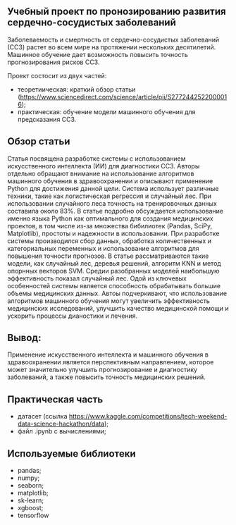 ## Учебный проект по пронозированию развития сердечно-сосудистых заболеваний
Заболеваемость и смертность от сердечно-сосудистых заболеваний (ССЗ) растет во всем мире на протяжении нескольких десятилетий. Машинное обучение дает возможность повысить точность прогнозирования рисков ССЗ.

Проект состосит из двух частей:
- теоретиическая: краткий обзор статьи (https://www.sciencedirect.com/science/article/pii/S2772442522000016);
- практическая: обучение модели машинного обучения для предсказания ССЗ.

## Обзор статьи
Статья посвящена разработке системы с использованием искусственного интеллекта (ИИ) для диагностики ССЗ. Авторы отдельно обращают внимание на использование алгоритмов машинного обучения в здравоохранении и описывают применение Python для достижения данной цели. Система использует различные техники, такие как логистическая регрессия и случайный лес. При использовании случайного леса точность на тренировочных данных составила около 83%.
В статье подробно обсуждается использование именно языка Python как оптимального для создания медицинских проектов, в том числе из-за множества бибилиотек (Pandas, SciPy, Matplotlib), простоты и надежности в использовании.
При разработке системы производился сбор данных, обработка количественных и категориальных переменных и использование алгоритмов для повышения точности прогнозов.
В статье рассматриваются такие модели, как случайный лес, деревья решений, алгоритм KNN и метод опорнных векторов SVM. Средии разобранных моделей наибольшую эффективность показал случайный лес.
Одой из ключевых особенностей системы является способность обрабатывать большие объемы медицинских данных.
Автоы подчеркивают, что использование алгоритмов машинного обучения могут увеличить эффективность медицинских исследований, улучшить качество медицинской помощи и ускорить процессы дианостики и лечения.
## Вывод:
Применение искусственного интеллекта и машинного обучения в здравоохранении является перспективным направлением, которое может значительно улучшить прогнозирование и диагностику заболеваний, а также повысить точность медицинских решений.


## Практическая часть
- датасет (ссылка https://www.kaggle.com/competitions/tech-weekend-data-science-hackathon/data);
- файл .ipynb с вычислениями;

## Используемые библиотеки
- pandas;
- numpy;
- seaborn;
- matplotlib;
- sk-learn;
- xgboost;
- tensorflow
